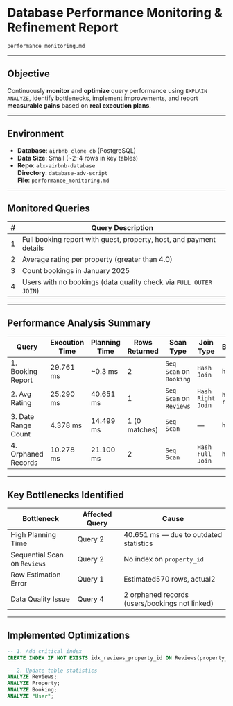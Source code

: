 # Database Performance Monitoring & Refinement Report  
`performance_monitoring.md`

---

## Objective
Continuously **monitor** and **optimize** query performance using `EXPLAIN ANALYZE`, identify bottlenecks, implement improvements, and report **measurable gains** based on **real execution plans**.

---

## Environment
- **Database**: `airbnb_clone_db` (PostgreSQL)
- **Data Size**: Small (~2–4 rows in key tables)
- **Repo**: `alx-airbnb-database`  
  **Directory**: `database-adv-script`  
  **File**: `performance_monitoring.md`

---

## Monitored Queries

| # | Query Description |
|---|-------------------|
| 1 | Full booking report with guest, property, host, and payment details |
| 2 | Average rating per property (greater than 4.0) |
| 3 | Count bookings in January 2025 |
| 4 | Users with no bookings (data quality check via `FULL OUTER JOIN`) |

---

## Performance Analysis Summary

| Query | Execution Time | Planning Time | Rows Returned | Scan Type | Join Type | Buffers |
|------|----------------|---------------|----------------|-----------|-----------|---------|
| 1.      Booking Report| 29.761 ms     | ~0.3 ms | 2 | `Seq Scan` on  `Booking` | `Hash Join` | `hit=5` |
| 2.      Avg Rating    | 25.290 ms     | 40.651 ms | 1 | `Seq Scan` on `Reviews` | `Hash Right Join` | `hit=1 read=1` |
| 3. Date Range Count | 4.378 ms | 14.499 ms | 1 (0 matches) | `Seq Scan` | — | `hit=1` |
| 4. Orphaned Records | 10.278 ms | 21.100 ms | 2 | `Seq Scan` | `Hash Full Join` | `hit=2` |

---

## Key Bottlenecks Identified

| Bottleneck | Affected Query | Cause |
|-----------|----------------|-------|
|High Planning Time | Query 2 |40.651 ms — due to outdated statistics |
|Sequential Scan on `Reviews` | Query 2 | No index on `property_id` |
|Row Estimation Error | Query 1 | Estimated570 rows, actual2 |
| Data Quality Issue | Query 4 | 2 orphaned records (users/bookings not linked) |

---

## Implemented Optimizations

```sql
-- 1. Add critical index
CREATE INDEX IF NOT EXISTS idx_reviews_property_id ON Reviews(property_id);

-- 2. Update table statistics
ANALYZE Reviews;
ANALYZE Property;
ANALYZE Booking;
ANALYZE "User";